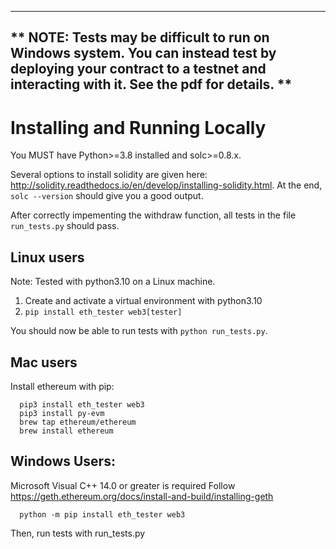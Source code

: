---

## ** NOTE: Tests may be difficult to run on Windows system. You can instead test by deploying your contract to a testnet and interacting with it. See the pdf for details. **

# Installing and Running Locally

You MUST have Python>=3.8 installed and solc>=0.8.x.

Several options to install solidity are given here: http://solidity.readthedocs.io/en/develop/installing-solidity.html. At the end, `solc --version` should give you a good output.

After correctly impementing the withdraw function, all tests in the file `run_tests.py` should pass.

## Linux users

Note: Tested with python3.10 on a Linux machine.

1. Create and activate a virtual environment with python3.10
2. `pip install eth_tester web3[tester]`

You should now be able to run tests with `python run_tests.py`.

## Mac users

Install ethereum with pip:

```
  pip3 install eth_tester web3
  pip3 install py-evm
  brew tap ethereum/ethereum
  brew install ethereum
```

## Windows Users:

Microsoft Visual C++ 14.0 or greater is required
Follow https://geth.ethereum.org/docs/install-and-build/installing-geth

```
  python -m pip install eth_tester web3
```

Then, run tests with run_tests.py
